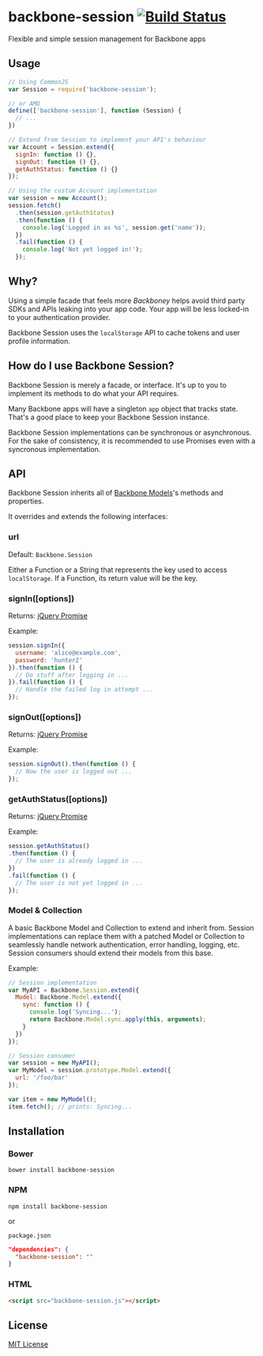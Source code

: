 # backbone-session [![Build Status](https://secure.travis-ci.org/cofounders/backbone-session.png?branch=master)](https://travis-ci.org/cofounders/backbone-session)

Flexible and simple session management for Backbone apps

## Usage

```javascript
// Using CommonJS
var Session = require('backbone-session');

// or AMD
define(['backbone-session'], function (Session) {
  // ...
})

// Extend from Session to implement your API's behaviour
var Account = Session.extend({
  signIn: function () {},
  signOut: function () {},
  getAuthStatus: function () {}
});

// Using the custom Account implementation
var session = new Account();
session.fetch()
  .then(session.getAuthStatus)
  .then(function () {
    console.log('Logged in as %s', session.get('name'));
  })
  .fail(function () {
    console.log('Not yet logged in!');
  });
```

## Why?

Using a simple facade that feels more *Backboney* helps avoid third party SDKs and APIs leaking into your app code. Your app will be less locked-in to your authentication provider.

Backbone Session uses the `localStorage` API to cache tokens and user profile information.

## How do I use Backbone Session?

Backbone Session is merely a facade, or interface. It's up to you to implement its methods to do what your API requires.

Many Backbone apps will have a singleton `app` object that tracks state. That's a good place to keep your Backbone Session instance.

Backbone Session implementations can be synchronous or asynchronous. For the sake of consistency, it is recommended to use Promises even with a syncronous implementation.

## API

Backbone Session inherits all of [Backbone Models](http://backbonejs.org/#Model)'s methods and properties.

It overrides and extends the following interfaces:

### url

Default: `Backbone.Session`

Either a Function or a String that represents the key used to access `localStorage`. If a Function, its return value will be the key.

### signIn([options])

Returns: [jQuery Promise](https://api.jquery.com/promise/)

Example:
```js
session.signIn({
  username: 'alice@example.com',
  password: 'hunter2'
}).then(function () {
  // Do stuff after logging in ...
}).fail(function () {
  // Handle the failed log in attempt ...
});
```

### signOut([options])

Returns: [jQuery Promise](https://api.jquery.com/promise/)

Example:
```js
session.signOut().then(function () {
  // Now the user is logged out ...
});
```

### getAuthStatus([options])

Returns: [jQuery Promise](https://api.jquery.com/promise/)

Example:
```js
session.getAuthStatus()
.then(function () {
  // The user is already logged in ...
})
.fail(function () {
  // The user is not yet logged in ...
});
```

### Model & Collection

A basic Backbone Model and Collection to extend and inherit from. Session implementations can replace them with a patched Model or Collection to seamlessly handle network authentication, error handling, logging, etc. Session consumers should extend their models from this base.

Example:
```js
// Session implementation
var MyAPI = Backbone.Session.extend({
  Model: Backbone.Model.extend({
    sync: function () {
      console.log('Syncing...');
      return Backbone.Model.sync.apply(this, arguments);
    }
  })
});

// Session consumer
var session = new MyAPI();
var MyModel = session.prototype.Model.extend({
  url: '/foo/bar'
});

var item = new MyModel();
item.fetch(); // prints: Syncing...
```

## Installation

### Bower

`bower install backbone-session`

### NPM

`npm install backbone-session`

or

`package.json`

```json
"dependencies": {
  "backbone-session": ""
}
```

### HTML

```html
<script src="backbone-session.js"></script>
```

## License

[MIT License](http://en.wikipedia.org/wiki/MIT_License)
